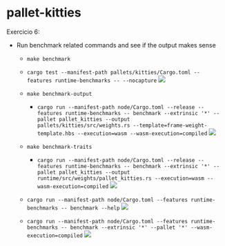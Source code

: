 # pallet-kitties
Exercicio 6:
- Run benchmark related commands and see if the output makes sense
    - `make benchmark`
    - `cargo test --manifest-path pallets/kitties/Cargo.toml --features runtime-benchmarks -- --nocapture`
      ![](make-bench.png)

    - `make benchmark-output`
		- `cargo run --manifest-path node/Cargo.toml --release --features runtime-benchmarks -- benchmark --extrinsic '*' --pallet pallet_kitties --output pallets/kitties/src/weights.rs --template=frame-weight-template.hbs --execution=wasm --wasm-execution=compiled`
    ![](bench-outpupt.png)

    - `make benchmark-traits`
		- `cargo run --manifest-path node/Cargo.toml --release --features runtime-benchmarks -- benchmark --extrinsic '*' --pallet pallet_kitties --output runtime/src/weights/pallet_kitties.rs --execution=wasm --wasm-execution=compiled`
    ![](bench-traits.png)
    
    - `cargo run --manifest-path node/Cargo.toml --features runtime-benchmarks -- benchmark --help`
    ![](bench-help.png)

    - `cargo run --manifest-path node/Cargo.toml --features runtime-benchmarks -- benchmark --extrinsic '*' --pallet '*' --wasm-execution=compiled`
    ![](extrinsic-bench.png)
